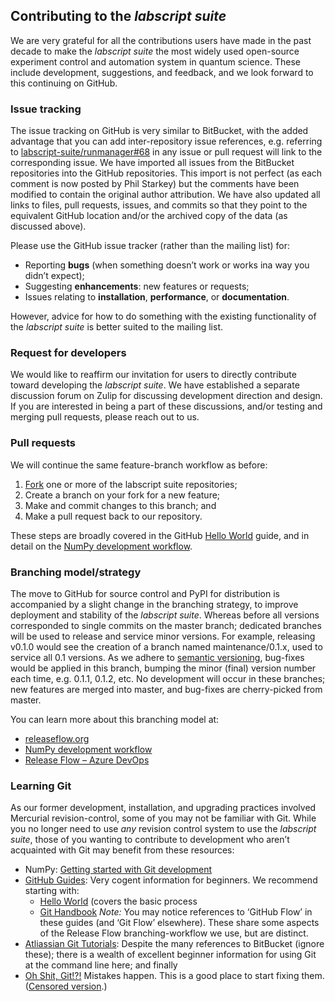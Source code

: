 ## Contributing to the _labscript suite_

We are very grateful for all the contributions users have made in the past decade to make the _labscript suite_ the most widely used open-source experiment control and automation system in quantum science. These include development, suggestions, and feedback, and we look forward to this continuing on GitHub.


### Issue tracking

The issue tracking on GitHub is very similar to BitBucket, with the added advantage that you can add inter-repository issue references, e.g. referring to [labscript-suite/runmanager#68](https://github.com/labscript-suite/runmanager/issues/68) in any issue or pull request will link to the corresponding issue. We have imported all issues from the BitBucket repositories into the GitHub repositories. This import is not perfect (as each comment is now posted by Phil Starkey) but the comments have been modified to contain the original author attribution. We have also updated all links to files, pull requests, issues, and commits so that they point to the equivalent GitHub location and/or the archived copy of the data (as discussed above).

Please use the GitHub issue tracker (rather than the mailing list) for:

* Reporting **bugs** (when something doesn’t work or works ina way you didn’t expect);
* Suggesting **enhancements**: new features or requests;
* Issues relating to **installation**, **performance**, or **documentation**.

However, advice for how to do something with the existing functionality of the _labscript suite_ is better suited to the mailing list.


### Request for developers

We would like to reaffirm our invitation for users to directly contribute toward developing the _labscript suite_. We have established a separate discussion forum on Zulip for discussing development direction and design. If you are interested in being a part of these discussions, and/or testing and merging pull requests, please reach out to us.


### Pull requests

We will continue the same feature-branch workflow as before:

1. [Fork](https://guides.github.com/activities/forking/) one or more of the labscript suite repositories;
2. Create a branch on your fork for a new feature; 
3. Make and commit changes to this branch; and 
4. Make a pull request back to our repository. 

These steps are broadly covered in the GitHub [Hello World](https://guides.github.com/activities/hello-world/) guide, and in detail on the [NumPy development workflow](https://numpy.org/doc/stable/dev/development_workflow.html).


### Branching model/strategy

The move to GitHub for source control and PyPI for distribution is accompanied by a slight change in the branching strategy, to improve deployment and stability of the _labscript suite_. Whereas before all versions corresponded to single commits on the master branch; dedicated branches will be used to release and service minor versions. For example, releasing v0.1.0 would see the creation of a branch named maintenance/0.1.x, used to service all 0.1 versions. As we adhere to [semantic versioning](https://semver.org/), bug-fixes would be applied in this branch, bumping the minor (final) version number each time, e.g. 0.1.1, 0.1.2, etc. No development will occur in these branches; new features are merged into master, and bug-fixes are cherry-picked from master.

You can learn more about this branching model at:

* [releaseflow.org](http://releaseflow.org/)
* [NumPy development workflow](https://numpy.org/doc/stable/dev/development_workflow.html)
* [Release Flow – Azure DevOps](https://docs.microsoft.com/en-us/azure/devops/learn/devops-at-microsoft/release-flow)


### Learning Git

As our former development, installation, and upgrading practices involved Mercurial revision-control, some of you may not be familiar with Git. While you no longer need to use _any_ revision control system to use the _labscript suite_, those of you wanting to contribute to development who aren’t acquainted with Git may benefit from these resources:

* NumPy: [Getting started with Git development](https://numpy.org/doc/stable/dev/gitwash/development_setup.html)
* [GitHub Guides](https://guides.github.com/): Very cogent information for beginners. We recommend starting with:
    * [Hello World](https://guides.github.com/activities/hello-world/) (covers the basic process 
    * [Git Handbook](https://guides.github.com/introduction/git-handbook/)
    	_Note:_ You may notice references to ‘GitHub Flow’ in these guides (and ‘Git Flow’ elsewhere). These share some aspects of the Release Flow branching-workflow we use, but are distinct.
* [Atliassian Git Tutorials](https://www.atlassian.com/git/tutorials): Despite the many references to BitBucket (ignore these); there is a wealth of excellent beginner information for using Git at the command line here; and finally
* [Oh Shit, Git!?!](https://ohshitgit.com/) Mistakes happen. This is a good place to start fixing them. ([Censored version](https://dangitgit.com/).)
